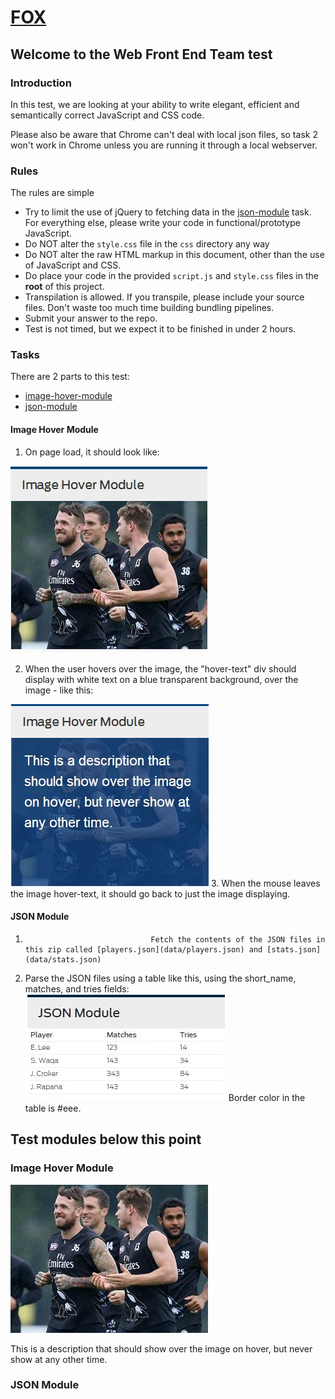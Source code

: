 # [FOX](http://www.foxsports.com.au)

## Welcome to the Web Front End Team test

### Introduction

In this test, we are looking at your ability to write elegant, efficient and semantically correct JavaScript and CSS code.

Please also be aware that Chrome can't deal with local json files, so task 2 won't work in Chrome unless you are running it through a local webserver.

### Rules

The rules are simple

* Try to limit the use of jQuery to fetching data in the [json-module](#json-module) task. For everything else, please write your code in functional/prototype JavaScript.
* Do NOT alter the `style.css` file in the `css` directory any way
* Do NOT alter the raw HTML markup in this document, other than the use of JavaScript and CSS.
* Do place your code in the provided `script.js` and `style.css` files in the __root__ of this project.
* Transpilation is allowed. If you transpile, please include your source files. Don't waste too much time building bundling pipelines.
* Submit your answer to the repo.
* Test is not timed, but we expect it to be finished in under 2 hours.

### Tasks

There are 2 parts to this test:

* [image-hover-module](#image-module)
* [json-module](#json-module)

#### Image Hover Module

1. On page load, it should look like:

  ![example1.1.jpg](images/example1.1.jpg)

2. When the user hovers over the image, the "hover-text" div should display with white text on a blue transparent background, over the image - like this:

  ![example1.2.jpg](images/example1.2.jpg)
3. When the mouse leaves the image hover-text, it should go back to just the image displaying.

#### JSON Module

1.                                 Fetch the contents of the JSON files in this zip called [players.json](data/players.json) and [stats.json](data/stats.json)
2. Parse the JSON files using a table like this,
                                    using the short_name, matches, and tries fields:![example2](images/example2.jpg) Border color in the table is #eee.

## Test modules below this point

### Image Hover Module

![Image Thumbnail](images/img-thumbnail.jpg)

This is a description that should show over the image on hover, but never show at any other time.

### JSON Module
